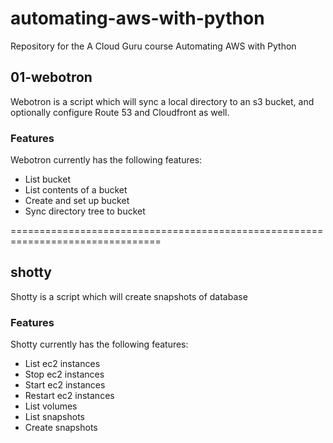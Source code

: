 # automating-aws-with-python
Repository for the A Cloud Guru course Automating AWS with Python

## 01-webotron

Webotron is a script which will sync a local directory to an s3 bucket, and optionally configure Route 53 and Cloudfront as well.

### Features

Webotron currently has the following features:

- List bucket
- List contents of a bucket
- Create and set up bucket
- Sync directory tree to bucket

================================================================================

## shotty

Shotty is a script which will create snapshots of database

### Features

Shotty currently has the following features:

- List ec2 instances
- Stop ec2 instances
- Start ec2 instances
- Restart ec2 instances
- List volumes
- List snapshots
- Create snapshots
